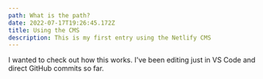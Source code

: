 ```yaml
---
path: What is the path?
date: 2022-07-17T19:26:45.172Z
title: Using the CMS
description: This is my first entry using the Netlify CMS
---
```

I wanted to check out how this works. I've been editing just in VS Code and direct GitHub commits so far.